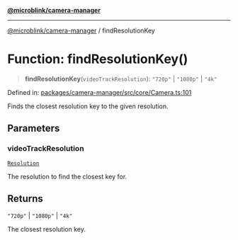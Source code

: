 [**@microblink/camera-manager**](../README.md)

---

[@microblink/camera-manager](../README.md) / findResolutionKey

# Function: findResolutionKey()

> **findResolutionKey**(`videoTrackResolution`): `"720p"` \| `"1080p"` \| `"4k"`

Defined in: [packages/camera-manager/src/core/Camera.ts:101](https://github.com/BlinkID/blinkid-web/blob/main/packages/camera-manager/src/core/Camera.ts)

Finds the closest resolution key to the given resolution.

## Parameters

### videoTrackResolution

[`Resolution`](../type-aliases/Resolution.md)

The resolution to find the closest key for.

## Returns

`"720p"` \| `"1080p"` \| `"4k"`

The closest resolution key.
